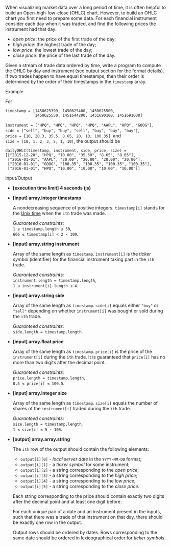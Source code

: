 
When visualizing market data over a long period of time, it is often helpful to build an Open-high-low-close (OHLC) chart. However, to build an OHLC chart you first need to prepare some data. For each financial instrument consider each day when it was traded, and find the following prices the instrument had that day:

-   _open price_: the price of the first trade of the day;
-   _high price_: the highest trade of the day;
-   _low price_: the lowest trade of the day;
-   _close price_: the price of the last trade of the day.

Given a stream of trade data ordered by time, write a program to compute the OHLC by day and instrument (see output section for the format details).  
If two trades happen to have equal timestamps, then their order is determined by the order of their timestamps in the  `timestamp`  array.

Example

For

```
timestamp = [1450625399, 1450625400, 1450625500, 
             1450625550, 1451644200, 1451690100, 1451691000]

```

`instrument = ["HPQ", "HPQ", "HPQ", "HPQ", "AAPL", "HPQ", "GOOG"]`,  
`side = ["sell", "buy", "buy", "sell", "buy", "buy", "buy"]`,  
`price = [10, 20.3, 35.5, 8.65, 20, 10, 100.35]`, and  
`size = [10, 1, 2, 3, 5, 1, 10]`, the output should be

```
dailyOHLC(timestamp, instrument, side, price, size) = 
[["2015-12-20", "HPQ", "10.00", "35.50", "8.65", "8.65"],
 ["2016-01-01", "AAPL", "20.00", "20.00", "20.00", "20.00"],
 ["2016-01-01", "GOOG", "100.35", "100.35", "100.35", "100.35"],
 ["2016-01-01", "HPQ", "10.00", "10.00", "10.00", "10.00"]]

```

Input/Output

-   **[execution time limit] 4 seconds (js)**
    
-   **[input] array.integer timestamp**
    
    A nondecreasing sequence of positive integers.  `timestamp[i]`  stands for the  [Unix time](https://en.wikipedia.org/wiki/Unix_time)  when the  `ith`  trade was made.
    
    _Guaranteed constraints:_  
    `1 ≤ timestamp.length ≤ 50`,  
    `666 ≤ timestamp[i] < 2 · 109`.
    
-   **[input] array.string instrument**
    
    Array of the same length as  `timestamp`.  `instrument[i]`  is the  _ticker symbol_  (identifier) for the financial instrument taking part in the  `ith`  trade.
    
    _Guaranteed constraints:_  
    `instrument.length = timestamp.length`,  
    `1 ≤ instrument[i].length ≤ 4`.
    
-   **[input] array.string side**
    
    Array of the same length as  `timestamp`.  `side[i]`  equals either  `"buy"`  or  `"sell"`  depending on whether  `instrument[i]`  was bought or sold during the  `ith`  trade.
    
    _Guaranteed constraints:_  
    `side.length = timestamp.length`.
    
-   **[input] array.float price**
    
    Array of the same length as  `timestamp`.  `price[i]`  is the price of the  `instrument[i]`  during the  `ith`  trade. It is guaranteed that  `price[i]`  has no more than two digits after the decimal point.
    
    _Guaranteed constraints:_  
    `price.length = timestamp.length`,  
    `0.5 ≤ price[i] ≤ 100.5`.
    
-   **[input] array.integer size**
    
    Array of the same length as  `timestamp`.  `size[i]`  equals the number of shares of the  `instrument[i]`  traded during the  `ith`  trade.
    
    _Guaranteed constraints:_  
    `size.length = timestamp.length`,  
    `1 ≤ size[i] ≤ 5 · 105`.
    
-   **[output] array.array.string**
    
    The  `ith`  row of the output should contain the following elements:
    
    -   `output[i][0]`  -  _local server date_  in the  `YYYY-MM-DD`  format;
    -   `output[i][1]`  - a  _ticker symbol_  for some instrument;
    -   `output[i][2]`  - a string corresponding to the  _open price_;
    -   `output[i][3]`  - a string corresponding to the  _high price_;
    -   `output[i][4]`  - a string corresponding to the  _low price_;
    -   `output[i][5]`  - a string corresponding to the  _close price_.
    
    Each string corresponding to the price should contain exactly two digits after the decimal point and at least one digit before.
    
    For each unique pair of a date and an instrument present in the inputs, such that there was a trade of that instrument on that day, there should be exactly one row in the output.
    
    Output rows should be ordered by dates. Rows corresponding to the same date should be ordered in  lexicographical order  for  _ticker symbols_.
